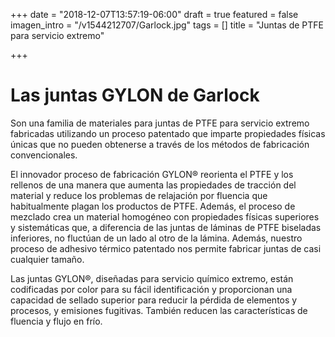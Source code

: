 +++
date = "2018-12-07T13:57:19-06:00"
draft = true
featured = false
imagen_intro = "/v1544212707/Garlock.jpg"
tags = []
title = "Juntas de PTFE para servicio extremo"

+++
# Las juntas GYLON de Garlock

Son una familia de materiales para juntas de PTFE para servicio extremo fabricadas utilizando un proceso patentado que imparte propiedades físicas únicas que no pueden obtenerse a través de los métodos de fabricación convencionales.

El innovador proceso de fabricación GYLON® reorienta el PTFE y los rellenos de una manera que aumenta las propiedades de tracción del material y reduce los problemas de relajación por fluencia que habitualmente plagan los productos de PTFE. Además, el proceso de mezclado crea un material homogéneo con propiedades físicas superiores y sistemáticas que, a diferencia de las juntas de láminas de PTFE biseladas inferiores, no fluctúan de un lado al otro de la lámina. Además, nuestro proceso de adhesivo térmico patentado nos permite fabricar juntas de casi cualquier tamaño.

Las juntas GYLON®, diseñadas para servicio químico extremo, están codificadas por color para su fácil identificación y proporcionan una capacidad de sellado superior para reducir la pérdida de elementos y procesos, y emisiones fugitivas. También reducen las características de fluencia y flujo en frío.